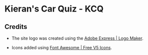 # Kieran's Car Quiz - KCQ

## Credits

- The site logo was created using the <a href="https://express.adobe.com/express-apps/logo-maker/" target="_blank" rel="noopener" aria-label="Link to Adobe Express | Free Logo Maker (opens in new tab)">Adobe Express | Logo Maker</a>.

- Icons added using <a href="https://fontawesome.com/v5/search?o=r&m=free" target="_blank" rel="noopener" aria-label="Link to Font Awesome | Free V5 Icons (opens in new tab)">Font Awesome | Free V5 Icons</a>.


